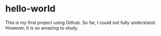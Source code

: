 # hello-world

This is my first project using Github.
So far, I could not fully understand. However, it is so amazing to study.
